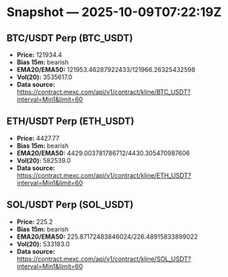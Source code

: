 # Snapshot — 2025-10-09T07:22:19Z

## BTC/USDT Perp (BTC_USDT)
- **Price:** 121934.4
- **Bias 15m:** bearish
- **EMA20/EMA50:** 121953.46287922433/121966.26325432598
- **Vol(20):** 3535617.0
- **Data source:** https://contract.mexc.com/api/v1/contract/kline/BTC_USDT?interval=Min1&limit=60

## ETH/USDT Perp (ETH_USDT)
- **Price:** 4427.77
- **Bias 15m:** bearish
- **EMA20/EMA50:** 4429.003781786712/4430.305470987606
- **Vol(20):** 582539.0
- **Data source:** https://contract.mexc.com/api/v1/contract/kline/ETH_USDT?interval=Min1&limit=60

## SOL/USDT Perp (SOL_USDT)
- **Price:** 225.2
- **Bias 15m:** bearish
- **EMA20/EMA50:** 225.87172483846024/226.48915833899022
- **Vol(20):** 533183.0
- **Data source:** https://contract.mexc.com/api/v1/contract/kline/SOL_USDT?interval=Min1&limit=60
